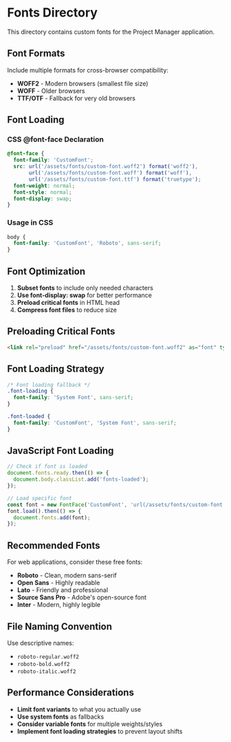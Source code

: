 # Fonts Directory

This directory contains custom fonts for the Project Manager application.

## Font Formats

Include multiple formats for cross-browser compatibility:

- **WOFF2** - Modern browsers (smallest file size)
- **WOFF** - Older browsers
- **TTF/OTF** - Fallback for very old browsers

## Font Loading

### CSS @font-face Declaration

```css
@font-face {
  font-family: 'CustomFont';
  src: url('/assets/fonts/custom-font.woff2') format('woff2'),
       url('/assets/fonts/custom-font.woff') format('woff'),
       url('/assets/fonts/custom-font.ttf') format('truetype');
  font-weight: normal;
  font-style: normal;
  font-display: swap;
}
```

### Usage in CSS

```css
body {
  font-family: 'CustomFont', 'Roboto', sans-serif;
}
```

## Font Optimization

1. **Subset fonts** to include only needed characters
2. **Use font-display: swap** for better performance
3. **Preload critical fonts** in HTML head
4. **Compress font files** to reduce size

## Preloading Critical Fonts

```html
<link rel="preload" href="/assets/fonts/custom-font.woff2" as="font" type="font/woff2" crossorigin>
```

## Font Loading Strategy

```css
/* Font loading fallback */
.font-loading {
  font-family: 'System Font', sans-serif;
}

.font-loaded {
  font-family: 'CustomFont', 'System Font', sans-serif;
}
```

## JavaScript Font Loading

```javascript
// Check if font is loaded
document.fonts.ready.then(() => {
  document.body.classList.add('fonts-loaded');
});

// Load specific font
const font = new FontFace('CustomFont', 'url(/assets/fonts/custom-font.woff2)');
font.load().then(() => {
  document.fonts.add(font);
});
```

## Recommended Fonts

For web applications, consider these free fonts:

- **Roboto** - Clean, modern sans-serif
- **Open Sans** - Highly readable
- **Lato** - Friendly and professional
- **Source Sans Pro** - Adobe's open-source font
- **Inter** - Modern, highly legible

## File Naming Convention

Use descriptive names:
- `roboto-regular.woff2`
- `roboto-bold.woff2`
- `roboto-italic.woff2`

## Performance Considerations

- **Limit font variants** to what you actually use
- **Use system fonts** as fallbacks
- **Consider variable fonts** for multiple weights/styles
- **Implement font loading strategies** to prevent layout shifts 